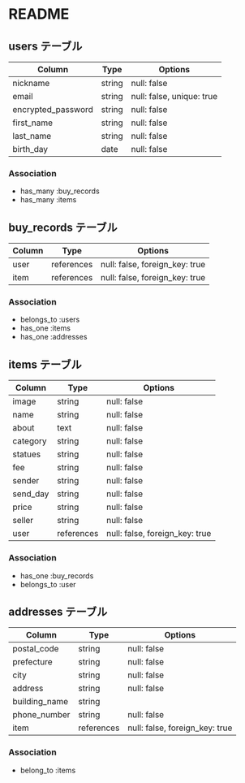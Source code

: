 # README

## users テーブル

| Column             | Type   | Options                   |
| ------------------ | ------ | ------------------------- |
| nickname           | string | null: false               |
| email              | string | null: false, unique: true |
| encrypted_password | string | null: false               |
| first_name         | string | null: false               |
| last_name          | string | null: false               |
| birth_day          | date   | null: false               |

### Association

- has_many :buy_records
- has_many :items

## buy_records テーブル

| Column | Type       | Options                        |
| ------ | ---------- |------------------------------- |
| user   | references | null: false, foreign_key: true |
| item   | references | null: false, foreign_key: true |

### Association

- belongs_to :users
- has_one :items
- has_one :addresses

## items テーブル

| Column     | Type       | Options                        |
| ------     | ---------- | ------------------------------ |
| image      | string     | null: false                    |
| name       | string     | null: false                    |
| about      | text       | null: false                    |
| category   | string     | null: false                    |
| statues    | string     | null: false                    |
| fee        | string     | null: false                    |
| sender     | string     | null: false                    |
| send_day   | string     | null: false                    |
| price      | string     | null: false                    |
| seller     | string     | null: false                    |
| user       | references | null: false, foreign_key: true |

### Association

- has_one :buy_records
- belongs_to :user

## addresses テーブル

| Column        | Type       | Options                        |
| ------------- | ---------- | ------------------------------ |
| postal_code   | string     | null: false                    |
| prefecture    | string     | null: false                    |
| city          | string     | null: false                    |
| address       | string     | null: false                    |
| building_name | string     |                                |
| phone_number  | string     | null: false                    |
| item          | references | null: false, foreign_key: true |

### Association

- belong_to :items